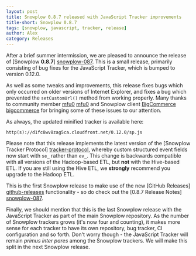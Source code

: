 ```yaml
---
layout: post
title: Snowplow 0.8.7 released with JavaScript Tracker improvements
title-short: Snowplow 0.8.7
tags: [snowplow, javascript, tracker, release]
author: Alex
category: Releases
---
```


After a brief summer intermission, we are pleased to announce the release of [Snowplow **0.8.7**] [snowplow-087]. This is a small release, primarily consisting of bug fixes for the JavaScript Tracker, which is bumped to version 0.12.0.

As well as some tweaks and improvements, this release fixes bugs which only occurred on older versions of Internet Explorer, and fixes a bug which prevented the `setCustomUrl()` method from working properly. Many thanks to community member [mfu0] [mfu0] and Snowplow client [BigCommerce] [bigcommerce] for bringing some of these issues to our attention.

As always, the updated minified tracker is available here:

    http(s)://d1fc8wv8zag5ca.cloudfront.net/0.12.0/sp.js

Please note that this release implements the latest version of the [Snowplow Tracker Protocol] [tracker-protocol], whereby custom structured event fields now start with `se_` rather than `ev_`. This change is backwards compatible with all versions of the Hadoop-based ETL, but **not** with the Hive-based ETL. If you are still using the Hive ETL, we **strongly** recommend you upgrade to the Hadoop ETL.

This is the first Snowplow release to make use of the new [GitHub Releases] [github-releases] functionality - so do check out the [0.8.7 Release Notes] [snowplow-087].

Finally, we should mention that this is the last Snowplow release with the JavaScript Tracker as part of the main Snowplow repository. As the number of Snowplow trackers grows (it's now four and counting), it makes more sense for each tracker to have its own repository, bug tracker, CI configuration and so forth. Don't worry though - the JavaScript Tracker will remain _primus inter pares_ among the Snowplow trackers. We will make this split in the next Snowplow release.

[snowplow-087]: https://github.com/snowplow/snowplow/releases/0.8.7
[bigcommerce]: http://www.bigcommerce.com/
[mfu0]: https://github.com/mfu0
[tracker-protocol]: https://github.com/snowplow/snowplow/wiki/snowplow-tracker-protocol
[github-releases]: https://github.com/blog/1547-release-your-software
